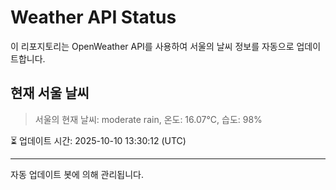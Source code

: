 
# Weather API Status

이 리포지토리는 OpenWeather API를 사용하여 서울의 날씨 정보를 자동으로 업데이트합니다.

## 현재 서울 날씨
> 서울의 현재 날씨: moderate rain, 온도: 16.07°C, 습도: 98%

⏳ 업데이트 시간: 2025-10-10 13:30:12 (UTC)

---
자동 업데이트 봇에 의해 관리됩니다.
